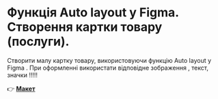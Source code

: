 # Функція Auto layout у Figma. Створення картки товару (послуги).

Створити малу картку товару,  використовуючи функцію Auto layout у Figma . При оформленні використати відповідне зображення , текст, значки !!!!!

👉 **[Макет](https://www.figma.com/design/Lp7JMTDMGZSHAEghVPxyu5/Untitled?node-id=0-1&p=f&t=EJUKCfheeQVn3Vb9-0)**